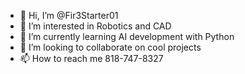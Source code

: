 - 👋 Hi, I’m @Fir3Starter01
- 👀 I’m interested in Robotics and CAD
- 🌱 I’m currently learning AI development with Python
- 💞️ I’m looking to collaborate on cool projects
- 📫 How to reach me 818-747-8327

<!---
Fir3Starter01/Fir3Starter01 is a ✨ special ✨ repository because its `README.md` (this file) appears on your GitHub profile.
You can click the Preview link to take a look at your changes.
--->
